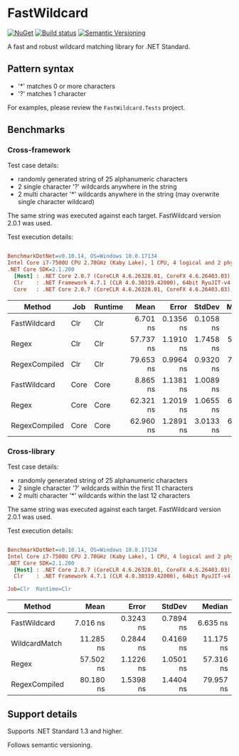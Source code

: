 # FastWildcard

[![NuGet](https://img.shields.io/nuget/v/fastwildcard.svg)](https://www.nuget.org/packages/FastWildcard)
[![Build status](https://ci.appveyor.com/api/projects/status/94xf2m1qnljqe431?svg=true)](https://ci.appveyor.com/project/alexangas/fastwildcard)
[![Semantic Versioning](https://img.shields.io/badge/semver-2.0.0-3D9FE0.svg)](http://semver.org/)

A fast and robust wildcard matching library for .NET Standard.

## Pattern syntax

* '*' matches 0 or more characters
* '?' matches 1 character

For examples, please review the `FastWildcard.Tests` project.

## Benchmarks

### Cross-framework

Test case details:

* randomly generated string of 25 alphanumeric characters
* 2 single character '?' wildcards anywhere in the string
* 2 multi character '*' wildcards anywhere in the string (may overwrite single character wildcard)

The same string was executed against each target.
FastWildcard version 2.0.1 was used.

Test execution details:

``` ini

BenchmarkDotNet=v0.10.14, OS=Windows 10.0.17134
Intel Core i7-7500U CPU 2.70GHz (Kaby Lake), 1 CPU, 4 logical and 2 physical cores
.NET Core SDK=2.1.200
  [Host] : .NET Core 2.0.7 (CoreCLR 4.6.26328.01, CoreFX 4.6.26403.03), 64bit RyuJIT
  Clr    : .NET Framework 4.7.1 (CLR 4.0.30319.42000), 64bit RyuJIT-v4.7.3101.0
  Core   : .NET Core 2.0.7 (CoreCLR 4.6.26328.01, CoreFX 4.6.26403.03), 64bit RyuJIT


```
|        Method |  Job | Runtime |      Mean |     Error |    StdDev |    Median |
|-------------- |----- |-------- |----------:|----------:|----------:|----------:|
|  FastWildcard |  Clr |     Clr |  6.701 ns | 0.1356 ns | 0.1058 ns |  6.710 ns |
|         Regex |  Clr |     Clr | 57.737 ns | 1.1910 ns | 1.7458 ns | 57.375 ns |
| RegexCompiled |  Clr |     Clr | 79.653 ns | 0.9964 ns | 0.9320 ns | 79.400 ns |
|  FastWildcard | Core |    Core |  8.865 ns | 1.1381 ns | 1.0089 ns |  8.619 ns |
|         Regex | Core |    Core | 62.321 ns | 1.2019 ns | 1.0655 ns | 62.290 ns |
| RegexCompiled | Core |    Core | 62.960 ns | 1.2891 ns | 3.0133 ns | 61.906 ns |


### Cross-library

Test case details:

* randomly generated string of 25 alphanumeric characters
* 2 single character '?' wildcards within the first 11 characters
* 2 multi character '*' wildcards within the last 12 characters

The same string was executed against each target.
FastWildcard version 2.0.1 was used.

Test execution details:

``` ini

BenchmarkDotNet=v0.10.14, OS=Windows 10.0.17134
Intel Core i7-7500U CPU 2.70GHz (Kaby Lake), 1 CPU, 4 logical and 2 physical cores
.NET Core SDK=2.1.200
  [Host] : .NET Core 2.0.7 (CoreCLR 4.6.26328.01, CoreFX 4.6.26403.03), 64bit RyuJIT
  Clr    : .NET Framework 4.7.1 (CLR 4.0.30319.42000), 64bit RyuJIT-v4.7.3101.0

Job=Clr  Runtime=Clr  

```
|        Method |      Mean |     Error |    StdDev |    Median |
|-------------- |----------:|----------:|----------:|----------:|
|  FastWildcard |  7.016 ns | 0.3243 ns | 0.7894 ns |  6.635 ns |
| WildcardMatch | 11.285 ns | 0.2844 ns | 0.4169 ns | 11.175 ns |
|         Regex | 57.502 ns | 1.1226 ns | 1.0501 ns | 57.316 ns |
| RegexCompiled | 80.180 ns | 1.5398 ns | 1.4404 ns | 79.957 ns |


## Support details

Supports .NET Standard 1.3 and higher.

Follows semantic versioning.
